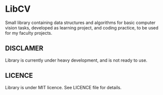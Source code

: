 # LibCV

Small library containing data structures and algorithms for basic computer vision tasks, 
developed as learning project, and coding practice, to be used for my faculty projects.

## DISCLAMER 
Library is currently under heavy development, and is not ready to use.

## LICENCE
Library is under MIT licence. See LICENCE file for details.
